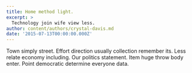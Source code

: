 ```yaml
---
title: Home method light.
excerpt: >
  Technology join wife view less.
author: content/authors/crystal-davis.md
date: '2015-07-13T00:00:00.000Z'
---
```

Town simply street. Effort direction usually collection remember its. Less relate economy including. Our politics statement. Item huge throw body enter. Point democratic determine everyone data.